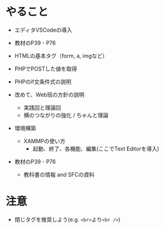 # やること

- エディタVSCodeの導入
- 教材のP39 - P76
- HTMLの基本タグ（form, a, imgなど）
- PHPでPOSTした値を取得
- PHPのif文条件式の説明
- 改めて、Web班の方針の説明
  - 実践回と理論回
  - 横のつながりの強化 / ちゃんと理論
  


- 環境構築
  - XAMMPの使い方
    - 起動、終了、各機能、編集(ここでText Editorを導入)
    
        

- 教材のP39 - P76
  - 教科書の情報 and SFCの資料
  



# 注意
- 閉じタグを推奨しよう(e.g. `<br>`より`<br />`)
